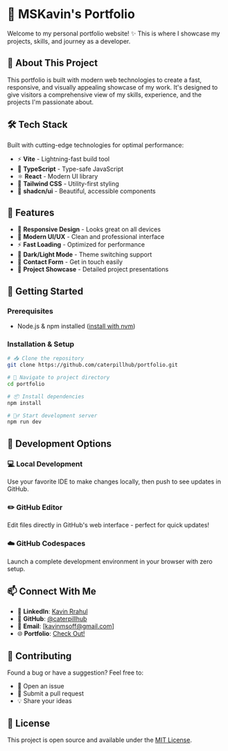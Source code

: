 # 🚀 MSKavin's Portfolio

Welcome to my personal portfolio website! ✨ This is where I showcase my projects, skills, and journey as a developer.

## 🎯 About This Project

This portfolio is built with modern web technologies to create a fast, responsive, and visually appealing showcase of my work. It's designed to give visitors a comprehensive view of my skills, experience, and the projects I'm passionate about.

## 🛠️ Tech Stack

Built with cutting-edge technologies for optimal performance:

- ⚡ **Vite** - Lightning-fast build tool
- 🔷 **TypeScript** - Type-safe JavaScript
- ⚛️ **React** - Modern UI library
- 🎨 **Tailwind CSS** - Utility-first styling
- 🧩 **shadcn/ui** - Beautiful, accessible components

## 🌟 Features

- 📱 **Responsive Design** - Looks great on all devices
- 🎨 **Modern UI/UX** - Clean and professional interface
- ⚡ **Fast Loading** - Optimized for performance
- 🌙 **Dark/Light Mode** - Theme switching support
- 📧 **Contact Form** - Get in touch easily
- 🔗 **Project Showcase** - Detailed project presentations

## 🚀 Getting Started

### Prerequisites
- Node.js & npm installed ([install with nvm](https://github.com/nvm-sh/nvm#installing-and-updating))

### Installation & Setup

```bash
# 📥 Clone the repository
git clone https://github.com/caterpillhub/portfolio.git

# 📂 Navigate to project directory
cd portfolio

# 📦 Install dependencies
npm install

# 🏃‍♂️ Start development server
npm run dev
```

## 🎨 Development Options

### 💻 Local Development
Use your favorite IDE to make changes locally, then push to see updates in GitHub.

### ✏️ GitHub Editor
Edit files directly in GitHub's web interface - perfect for quick updates!

### ☁️ GitHub Codespaces
Launch a complete development environment in your browser with zero setup.

## 📫 Connect With Me

- 💼 **LinkedIn**: [Kavin Rrahul](https://www.linkedin.com/in/kavin-rrahul-3710b4261/)
- 🐙 **GitHub**: [@caterpillhub](https://github.com/caterpillhub)
- 📧 **Email**: [kavinmsoff@gmail.com]
- 🌐 **Portfolio**: [Check Out!](https://kavinrrahulms.vercel.app/)

## 🤝 Contributing

Found a bug or have a suggestion? Feel free to:
- 🐛 Open an issue
- 🔧 Submit a pull request
- 💡 Share your ideas

## 📝 License

This project is open source and available under the [MIT License](LICENSE).
